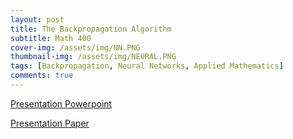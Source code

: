 ```yaml
---
layout: post
title: The Backpropagation Algorithm
subtitle: Math 400
cover-img: /assets/img/NN.PNG
thumbnail-img: /assets/img/NEURAL.PNG
tags: [Backpropagation, Neural Networks, Applied Mathematics]
comments: true
---
```


[Presentation Powerpoint](https://1drv.ms/p/s!AotHiQSpdZWegaYDYmmzbu4KeLg2_A?e=eDr2lc)

[Presentation Paper](https://1drv.ms/w/s!AotHiQSpdZWegaYEg3rIivvgJ4szuw?e=jIyxMS)
